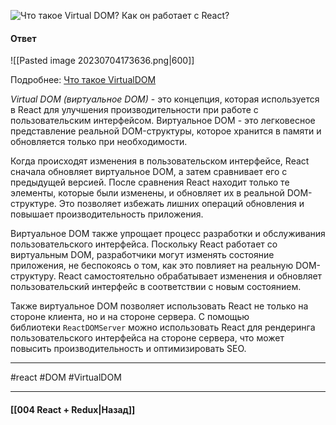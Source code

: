 ![Что такое Virtual DOM? Как он работает с React?](https://youtu.be/7TvS0iKR3_c?t=740)

#### Ответ

![[Pasted image 20230704173636.png|600]]

Подробнее: [Что такое VirtualDOM](https://habr.com/ru/post/256965/)

*Virtual DOM (виртуальное DOM)* - это концепция, которая используется в React для улучшения производительности при работе с пользовательским интерфейсом. Виртуальное DOM - это легковесное представление реальной DOM-структуры, которое хранится в памяти и обновляется только при необходимости.

Когда происходят изменения в пользовательском интерфейсе, React сначала обновляет виртуальное DOM, а затем сравнивает его с предыдущей версией. После сравнения React находит только те элементы, которые были изменены, и обновляет их в реальной DOM-структуре. Это позволяет избежать лишних операций обновления и повышает производительность приложения.

Виртуальное DOM также упрощает процесс разработки и обслуживания пользовательского интерфейса. Поскольку React работает со виртуальным DOM, разработчики могут изменять состояние приложения, не беспокоясь о том, как это повлияет на реальную DOM-структуру. React самостоятельно обрабатывает изменения и обновляет пользовательский интерфейс в соответствии с новым состоянием.

Также виртуальное DOM позволяет использовать React не только на стороне клиента, но и на стороне сервера. С помощью библиотеки `ReactDOMServer` можно использовать React для рендеринга пользовательского интерфейса на стороне сервера, что может повысить производительность и оптимизировать SEO.

____
#react #DOM #VirtualDOM 

____

#### [[004 React + Redux|Назад]]

